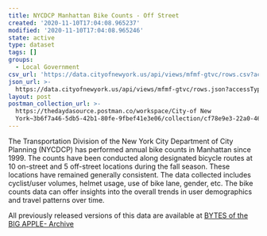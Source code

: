 ```yaml
---
title: NYCDCP Manhattan Bike Counts - Off Street
created: '2020-11-10T17:04:08.965237'
modified: '2020-11-10T17:04:08.965246'
state: active
type: dataset
tags: []
groups:
  - Local Government
csv_url: 'https://data.cityofnewyork.us/api/views/mfmf-gtvc/rows.csv?accessType=DOWNLOAD'
json_url: >-
  https://data.cityofnewyork.us/api/views/mfmf-gtvc/rows.json?accessType=DOWNLOAD
layout: post
postman_collection_url: >-
  https://thedaydasource.postman.co/workspace/City-of New
  York~3b6f7a46-5db5-42b1-80fe-9fbef41e3e06/collection/cf78e9e3-22a0-4637-946b-c4ea6c2e5232
---
```

The Transportation Division of the New York City Department of City Planning (NYCDCP) has performed annual bike counts in Manhattan since 1999. The counts have been conducted along designated bicycle routes at 10 on-street and 5 off-street locations during the fall season. These locations have remained generally consistent. The data collected includes cyclist/user volumes, helmet usage, use of bike lane, gender, etc. The bike counts data can offer insights into the overall trends in user demographics and travel patterns over time.

All previously released versions of this data are available at <a href="https://www1.nyc.gov/site/planning/data-maps/open-data/bytes-archive.page?sorts[year]=0">BYTES of the BIG APPLE- Archive</a>

